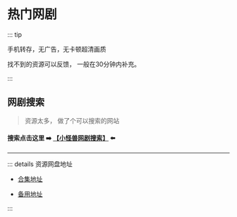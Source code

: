 # 热门网剧

::: tip 

手机转存，无广告，无卡顿超清画质

找不到的资源可以反馈， 一般在30分钟内补充。 

:::

## 网剧搜索

> 资源太多， 做了个可以搜索的网站



#### 搜索点击这里 :arrow_right: [【**小怪兽网剧搜索**】](https://www.kdocs.cn/l/cns2jmfGdNOo) :arrow_left:

------

::: details 资源网盘地址

* [合集地址](https://www.kdocs.cn/etapps/query/q/H7gxEnTT)

* [备用地址](https://kdocs.cn/l/cns2jmfGdNOo)

:::

